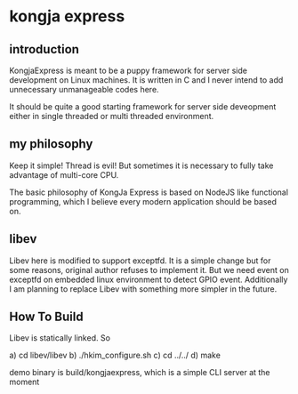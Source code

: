 # kongja express

## introduction
KongjaExpress is meant to be a puppy framework for server side development on Linux machines.
It is written in C and I never intend to add unnecessary unmanageable codes here.

It should be quite a good starting framework for server side deveopment either in single threaded or multi threaded environment.

## my philosophy
Keep it simple!
Thread is evil! But sometimes it is necessary to fully take advantage of multi-core CPU.

The basic philosophy of KongJa Express is based on NodeJS like functional programming, which I believe every modern application should be based on.

## libev
Libev here is modified to support exceptfd. It is a simple change but for some reasons, original author refuses to implement it. But we need event on exceptfd on embedded linux environment to detect GPIO event.
Additionally I am planning to replace Libev with something more simpler in the future.

## How To Build
Libev is statically linked. So

  a) cd libev/libev
  b) ./hkim_configure.sh
  c) cd ../../
  d) make

  demo binary is build/kongjaexpress, which is a simple CLI server at
  the moment
